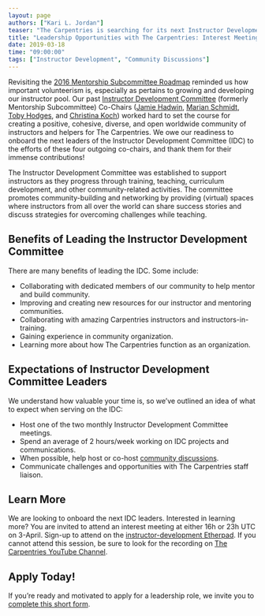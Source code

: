 ```yaml
---
layout: page
authors: ["Kari L. Jordan"]
teaser: "The Carpentries is searching for its next Instructor Development Committee Leaders!"
title: "Leadership Opportunities with The Carpentries: Interest Meeting April 3, 2019"
date: 2019-03-18
time: "09:00:00"
tags: ["Instructor Development", "Community Discussions"]
---
```


Revisiting the [2016 Mentorship Subcommittee Roadmap](https://pad.carpentries.org/mentoring-subcom-roadmap) reminded us how important volunteerism is, especially as pertains to growing and developing our instructor pool. Our past [Instructor Development Committee](https://carpentries.org/blog/2018/08/instructor-dev-cttee/) (formerly Mentorship Subcommittee) Co-Chairs ([Jamie Hadwin](http://twitter.com/@jrenee403), [Marian Schmidt](https://twitter.com/micro_marian), [Toby Hodges](https://twitter.com/tbyhdgs), and [Christina Koch](https://twitter.com/@_christinaLK)) worked hard to set the course for creating a positive, cohesive, diverse, and open worldwide community of instructors and helpers for The Carpentries. We owe our readiness to onboard the next leaders of the Instructor Development Committee (IDC) to the efforts of these four outgoing co-chairs, and thank them for their immense contributions!

The Instructor Development Committee was established to support instructors as they progress through training, teaching, curriculum development, and other community-related activities. The committee promotes community-building and networking by providing (virtual) spaces where instructors from all over the world can share success stories and discuss strategies for overcoming challenges while teaching.

## Benefits of Leading the Instructor Development Committee
There are many benefits of leading the IDC. Some include:

- Collaborating with dedicated members of our community to help mentor and build community.
- Improving and creating new resources for our instructor and mentoring communities.
- Collaborating with amazing Carpentries instructors and instructors-in-training.
- Gaining experience in community organization.
- Learning more about how The Carpentries function as an organization.

## Expectations of Instructor Development Committee Leaders
We understand how valuable your time is, so we’ve outlined an idea of what to expect when serving on the IDC:

- Host one of the two monthly Instructor Development Committee meetings.
- Spend an average of 2 hours/week working on IDC projects and communications.
- When possible, help host or co-host [community discussions](https://docs.carpentries.org/topic_folders/instructor_development/instructor_discussion_sessions.html).
- Communicate challenges and opportunities with The Carpentries staff liaison.

## Learn More
We are looking to onboard the next IDC leaders. Interested in learning more? You are invited to attend an interest meeting at either 16h or 23h UTC on 3-April. Sign-up to attend on the [instructor-development Etherpad](https://pad.carpentries.org/instructor-development). If you cannot attend this session, be sure to look for the recording on [The Carpentries YouTube Channel](https://www.youtube.com/channel/UCBOUNBBZxc4DML3F89cEvGA).

## Apply Today!
If you’re ready and motivated to apply for a leadership role, we invite you to [complete this short form](https://goo.gl/forms/HfMQ1Oz5xbBvEai62).

